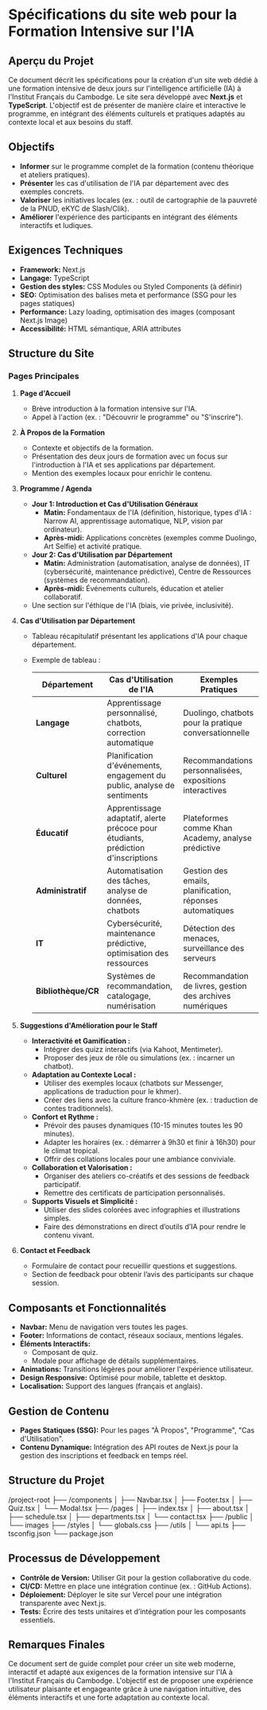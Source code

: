 # Spécifications du site web pour la Formation Intensive sur l'IA

## Aperçu du Projet
Ce document décrit les spécifications pour la création d'un site web dédié à une formation intensive de deux jours sur l'intelligence artificielle (IA) à l'Institut Français du Cambodge. Le site sera développé avec **Next.js** et **TypeScript**. L'objectif est de présenter de manière claire et interactive le programme, en intégrant des éléments culturels et pratiques adaptés au contexte local et aux besoins du staff.

## Objectifs
- **Informer** sur le programme complet de la formation (contenu théorique et ateliers pratiques).
- **Présenter** les cas d'utilisation de l'IA par département avec des exemples concrets.
- **Valoriser** les initiatives locales (ex. : outil de cartographie de la pauvreté de la PNUD, eKYC de Slash/Clik).
- **Améliorer** l'expérience des participants en intégrant des éléments interactifs et ludiques.

## Exigences Techniques
- **Framework:** Next.js
- **Langage:** TypeScript
- **Gestion des styles:** CSS Modules ou Styled Components (à définir)
- **SEO:** Optimisation des balises meta et performance (SSG pour les pages statiques)
- **Performance:** Lazy loading, optimisation des images (composant Next.js Image)
- **Accessibilité:** HTML sémantique, ARIA attributes

## Structure du Site

### Pages Principales

1. **Page d'Accueil**
   - Brève introduction à la formation intensive sur l'IA.
   - Appel à l'action (ex. : "Découvrir le programme" ou "S'inscrire").

2. **À Propos de la Formation**
   - Contexte et objectifs de la formation.
   - Présentation des deux jours de formation avec un focus sur l'introduction à l'IA et ses applications par département.
   - Mention des exemples locaux pour enrichir le contenu.

3. **Programme / Agenda**
   - **Jour 1: Introduction et Cas d'Utilisation Généraux**
     - **Matin:** Fondamentaux de l'IA (définition, historique, types d'IA : Narrow AI, apprentissage automatique, NLP, vision par ordinateur).
     - **Après-midi:** Applications concrètes (exemples comme Duolingo, Art Selfie) et activité pratique.
   - **Jour 2: Cas d'Utilisation par Département**
     - **Matin:** Administration (automatisation, analyse de données), IT (cybersécurité, maintenance prédictive), Centre de Ressources (systèmes de recommandation).
     - **Après-midi:** Événements culturels, éducation et atelier collaboratif.
   - Une section sur l'éthique de l'IA (biais, vie privée, inclusivité).

4. **Cas d'Utilisation par Département**
   - Tableau récapitulatif présentant les applications d'IA pour chaque département.
   - Exemple de tableau :

     | Département          | Cas d'Utilisation de l'IA                                          | Exemples Pratiques                                         |
     |----------------------|--------------------------------------------------------------------|------------------------------------------------------------|
     | **Langage**          | Apprentissage personnalisé, chatbots, correction automatique       | Duolingo, chatbots pour la pratique conversationnelle      |
     | **Culturel**         | Planification d'événements, engagement du public, analyse de sentiments | Recommandations personnalisées, expositions interactives     |
     | **Éducatif**         | Apprentissage adaptatif, alerte précoce pour étudiants, prédiction d'inscriptions | Plateformes comme Khan Academy, analyse prédictive         |
     | **Administratif**    | Automatisation des tâches, analyse de données, chatbots              | Gestion des emails, planification, réponses automatiques   |
     | **IT**               | Cybersécurité, maintenance prédictive, optimisation des ressources   | Détection des menaces, surveillance des serveurs           |
     | **Bibliothèque/CR**  | Systèmes de recommandation, catalogage, numérisation                 | Recommandation de livres, gestion des archives numériques  |

5. **Suggestions d'Amélioration pour le Staff**
   - **Interactivité et Gamification :**
     - Intégrer des quizz interactifs (via Kahoot, Mentimeter).
     - Proposer des jeux de rôle ou simulations (ex. : incarner un chatbot).
   - **Adaptation au Contexte Local :**
     - Utiliser des exemples locaux (chatbots sur Messenger, applications de traduction pour le khmer).
     - Créer des liens avec la culture franco-khmère (ex. : traduction de contes traditionnels).
   - **Confort et Rythme :**
     - Prévoir des pauses dynamiques (10-15 minutes toutes les 90 minutes).
     - Adapter les horaires (ex. : démarrer à 9h30 et finir à 16h30) pour le climat tropical.
     - Offrir des collations locales pour une ambiance conviviale.
   - **Collaboration et Valorisation :**
     - Organiser des ateliers co-créatifs et des sessions de feedback participatif.
     - Remettre des certificats de participation personnalisés.
   - **Supports Visuels et Simplicité :**
     - Utiliser des slides colorées avec infographies et illustrations simples.
     - Faire des démonstrations en direct d’outils d’IA pour rendre le contenu vivant.

6. **Contact et Feedback**
   - Formulaire de contact pour recueillir questions et suggestions.
   - Section de feedback pour obtenir l’avis des participants sur chaque session.

## Composants et Fonctionnalités
- **Navbar:** Menu de navigation vers toutes les pages.
- **Footer:** Informations de contact, réseaux sociaux, mentions légales.
- **Éléments Interactifs:**
  - Composant de quiz.
  - Modale pour affichage de détails supplémentaires.
- **Animations:** Transitions légères pour améliorer l'expérience utilisateur.
- **Design Responsive:** Optimisé pour mobile, tablette et desktop.
- **Localisation:** Support des langues (français et anglais).

## Gestion de Contenu
- **Pages Statiques (SSG):** Pour les pages "À Propos", "Programme", "Cas d'Utilisation".
- **Contenu Dynamique:** Intégration des API routes de Next.js pour la gestion des inscriptions et feedback en temps réel.

## Structure du Projet

/project-root
├── /components
│   ├── Navbar.tsx
│   ├── Footer.tsx
│   ├── Quiz.tsx
│   └── Modal.tsx
├── /pages
│   ├── index.tsx
│   ├── about.tsx
│   ├── schedule.tsx
│   ├── departments.tsx
│   └── contact.tsx
├── /public
│   └── images
├── /styles
│   └── globals.css
├── /utils
│   └── api.ts
├── tsconfig.json
└── package.json

## Processus de Développement
- **Contrôle de Version:** Utiliser Git pour la gestion collaborative du code.
- **CI/CD:** Mettre en place une intégration continue (ex. : GitHub Actions).
- **Déploiement:** Déployer le site sur Vercel pour une intégration transparente avec Next.js.
- **Tests:** Écrire des tests unitaires et d’intégration pour les composants essentiels.

## Remarques Finales
Ce document sert de guide complet pour créer un site web moderne, interactif et adapté aux exigences de la formation intensive sur l'IA à l'Institut Français du Cambodge. L'objectif est de proposer une expérience utilisateur plaisante et engageante grâce à une navigation intuitive, des éléments interactifs et une forte adaptation au contexte local.

